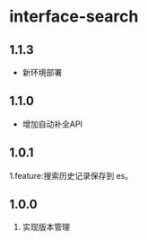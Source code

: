 # interface-search

## 1.1.3
- 新环境部署

## 1.1.0
- 增加自动补全API

## 1.0.1
1.feature:搜索历史记录保存到 es。

## 1.0.0
1. 实现版本管理


